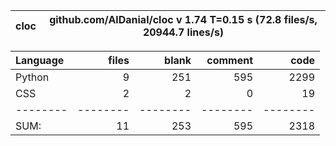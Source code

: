 cloc|github.com/AlDanial/cloc v 1.74  T=0.15 s (72.8 files/s, 20944.7 lines/s)
--- | ---

Language|files|blank|comment|code
:-------|-------:|-------:|-------:|-------:
Python|9|251|595|2299
CSS|2|2|0|19
--------|--------|--------|--------|--------
SUM:|11|253|595|2318
